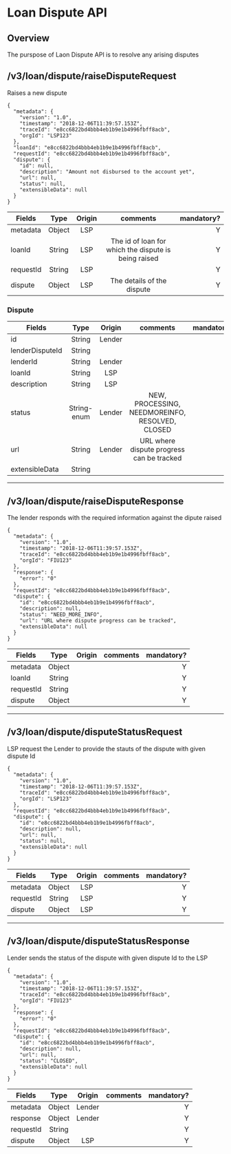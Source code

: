 # Loan Dispute API

## Overview
The purspose of Laon Dispute API is to resolve any arising disputes

## /v3/loan/dispute/raiseDisputeRequest
Raises a new dispute
```
{
  "metadata": {
    "version": "1.0",
    "timestamp": "2018-12-06T11:39:57.153Z",
    "traceId": "e8cc6822bd4bbb4eb1b9e1b4996fbff8acb",
    "orgId": "LSP123"
  },
  "loanId": "e8cc6822bd4bbb4eb1b9e1b4996fbff8acb",
  "requestId": "e8cc6822bd4bbb4eb1b9e1b4996fbff8acb",
  "dispute": {
    "id": null,
    "description": "Amount not disbursed to the account yet",
    "url": null,
    "status": null,
    "extensibleData": null
  }
}
```
|Fields   |Type |Origin|comments|mandatory?|
|---------|:---:|:----:|:------:|---------:|
|metadata |Object|LSP||Y|
|loanId   |String|LSP|The id of loan for which the dispute is being raised|Y|
|requestId|String|LSP||Y|
|dispute  |Object|LSP|The details of the dispute|Y|

### Dispute
|Fields         |Type |Origin|comments|mandatory?|
|---------------|:---:|:----:|:------:|---------:|
|id             |String|Lender||Y|
|lenderDisputeId|String|||N|
|lenderId       |String|Lender||Y|
|loanId         |String|LSP||Y|
|description    |String|LSP||Y|
|status         |String-enum|Lender|NEW, PROCESSING, NEEDMOREINFO, RESOLVED, CLOSED|Y|
|url            |String|Lender|URL where dispute progress can be tracked|N|
|extensibleData |String|||N|

---

## /v3/loan/dispute/raiseDisputeResponse
The lender responds with the required information against the dipute raised
```
{
  "metadata": {
    "version": "1.0",
    "timestamp": "2018-12-06T11:39:57.153Z",
    "traceId": "e8cc6822bd4bbb4eb1b9e1b4996fbff8acb",
    "orgId": "FIU123"
  },
  "response": {
    "error": "0"
  },
  "requestId": "e8cc6822bd4bbb4eb1b9e1b4996fbff8acb",
  "dispute": {
    "id": "e8cc6822bd4bbb4eb1b9e1b4996fbff8acb",
    "description": null,
    "status": "NEED_MORE_INFO",
    "url": "URL where dispute progress can be tracked",
    "extensibleData": null
  }
}
```
|Fields   |Type |Origin|comments|mandatory?|
|---------|:---:|:----:|:------:|---------:|
|metadata |Object|||Y|
|loanId   |String|||Y|
|requestId|String|||Y|
|dispute  |Object|||Y|

---

## /v3/loan/dispute/disputeStatusRequest
LSP request the Lender to provide the stauts of the dispute with given dispute Id
```
{
  "metadata": {
    "version": "1.0",
    "timestamp": "2018-12-06T11:39:57.153Z",
    "traceId": "e8cc6822bd4bbb4eb1b9e1b4996fbff8acb",
    "orgId": "LSP123"
  },
  "requestId": "e8cc6822bd4bbb4eb1b9e1b4996fbff8acb",
  "dispute": {
    "id": "e8cc6822bd4bbb4eb1b9e1b4996fbff8acb",
    "description": null,
    "url": null,
    "status": null,
    "extensibleData": null
  }
}
```
|Fields   |Type |Origin|comments|mandatory?|
|---------|:---:|:----:|:------:|---------:|
|metadata |Object|LSP||Y|
|requestId|String|LSP||Y|
|dispute  |Object|LSP||Y|

---

## /v3/loan/dispute/disputeStatusResponse
Lender sends the status of the dispute with given dispute Id to the LSP
```
{
  "metadata": {
    "version": "1.0",
    "timestamp": "2018-12-06T11:39:57.153Z",
    "traceId": "e8cc6822bd4bbb4eb1b9e1b4996fbff8acb",
    "orgId": "FIU123"
  },
  "response": {
    "error": "0"
  },
  "requestId": "e8cc6822bd4bbb4eb1b9e1b4996fbff8acb",
  "dispute": {
    "id": "e8cc6822bd4bbb4eb1b9e1b4996fbff8acb",
    "description": null,
    "url": null,
    "status": "CLOSED",
    "extensibleData": null
  }
}
```
|Fields          |Type |Origin|comments|mandatory?|
|---------|:---:|:----:|:------:|---------:|
|metadata |Object|Lender||Y|
|response |Object|Lender||Y|
|requestId|String|||Y|
|dispute  |Object|LSP||Y|